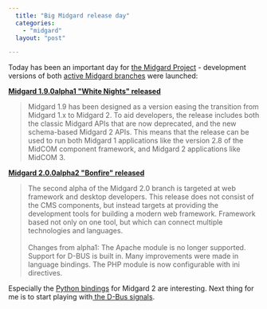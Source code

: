 ```yaml
---
  title: "Big Midgard release day"
  categories: 
    - "midgard"
  layout: "post"

---
```

<p>
Today has been an important day for <a href="http://www.midgard-project.org/">the Midgard Project</a> - development versions of both <a href="http://bergie.iki.fi/blog/some_midgard_roadmapping/">active Midgard branches</a> were launched:
</p><p>
<strong><a href="http://www.midgard-project.org/updates/view/1214399790.html">Midgard 1.9.0alpha1 "White Nights" released</a></strong>
</p><blockquote>
Midgard 1.9 has been designed as a version easing the transition from Midgard 1.x to Midgard 2. To aid developers, the release includes both the classic Midgard APIs that are now deprecated, and the new schema-based Midgard 2 APIs. This means that the release can be used to run both Midgard 1 applications like the version 2.8 of the MidCOM component framework, and Midgard 2 applications like MidCOM 3. 
</blockquote><p>
<strong><a href="http://www.midgard-project.org/updates/view/1214393685.html">Midgard 2.0.0alpha2 "Bonfire" released</a></strong>
</p><blockquote>
The second alpha of the Midgard 2.0 branch is targeted at web framework and desktop developers. This release does not consist of the CMS components, but instead targets at providing the development tools for building a modern web framework. Framework based not only on one tool, but which can connect multiple technologies and languages. 
<br /><br />Changes from alpha1: The Apache module is no longer supported. Support for D-BUS is built in. Many improvements were made in language bindings. The PHP module is now configurable with ini directives. 
</blockquote><p>
Especially the <a href="http://www.midgard-project.org/documentation/python_midgard/">Python bindings</a> for Midgard 2 are interesting. Next thing for me is to start playing with<a href="http://bergie.iki.fi/blog/interprocess_communications_in_midgard-d-bus_comes_to_the_web/"> the D-Bus signals</a>.
</p>